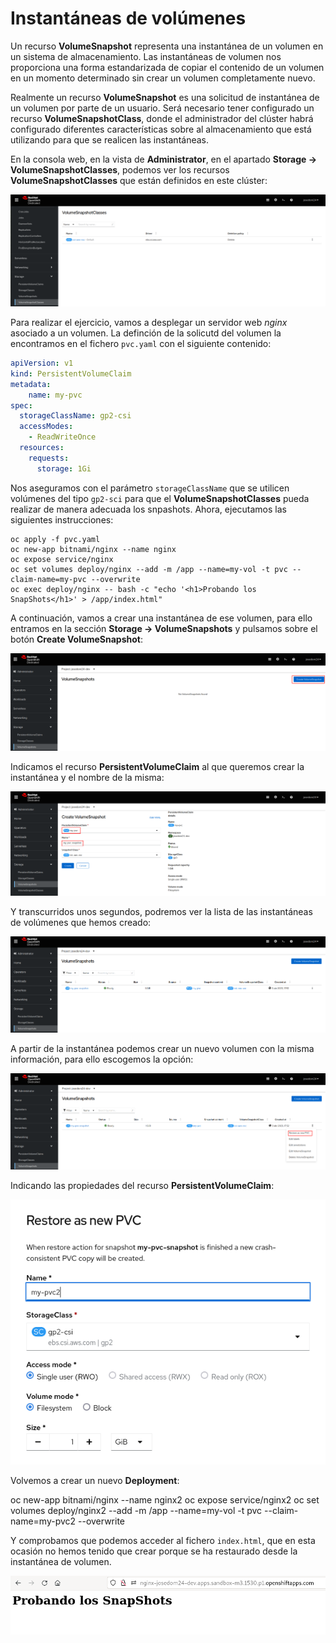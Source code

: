 # Instantáneas de volúmenes

Un recurso **VolumeSnapshot** representa una instantánea de un volumen en un sistema de almacenamiento. Las instantáneas de volumen nos proporciona una forma estandarizada de copiar el contenido de un volumen en un momento determinado sin crear un volumen completamente nuevo.

Realmente un recurso **VolumeSnapshot** es una solicitud de instantánea de un volumen por parte de un usuario. Será necesario tener configurado un recurso **VolumeSnapshotClass**, donde el administrador del clúster habrá configurado diferentes características sobre al almacenamiento que está utilizando para que se realicen las instantáneas.

En la consola web, en la vista de **Administrator**, en el apartado **Storage -> VolumeSnapshotClasses**, podemos ver los recursos **VolumeSnapshotClasses** que están definidos en este clúster:

![snapshot](img/snapshot1.png)

Para realizar el ejercicio, vamos a desplegar un servidor web *nginx* asociado a un volumen.
La definción de la solicutd del volumen la encontramos en el fichero `pvc.yaml` con el siguiente contenido:

```yaml
apiVersion: v1
kind: PersistentVolumeClaim
metadata:
    name: my-pvc
spec:
  storageClassName: gp2-csi
  accessModes:
    - ReadWriteOnce
  resources:
    requests:
      storage: 1Gi
```

Nos aseguramos con el parámetro `storageClassName` que se utilicen volúmenes del tipo `gp2-sci` para que el **VolumeSnapshotClasses** pueda realizar de manera adecuada los snpashots. Ahora, ejecutamos las siguientes instrucciones:

    oc apply -f pvc.yaml
    oc new-app bitnami/nginx --name nginx
    oc expose service/nginx
    oc set volumes deploy/nginx --add -m /app --name=my-vol -t pvc --claim-name=my-pvc --overwrite
    oc exec deploy/nginx -- bash -c "echo '<h1>Probando los SnapShots</h1>' > /app/index.html"

A continuación, vamos a crear una instantánea de ese volumen, para ello entramos en la sección **Storage -> VolumeSnapshots** y pulsamos sobre el botón **Create VolumeSnapshot**:

![snapshot](img/snapshot2.png)

Indicamos el recurso **PersistentVolumeClaim** al que queremos crear la instantánea y el nombre de la misma:

![snapshot](img/snapshot3.png)

Y transcurridos unos segundos, podremos ver la lista de las instantáneas de volúmenes que hemos creado:

![snapshot](img/snapshot4.png)

A partir de la instantánea podemos crear un nuevo volumen con la misma información, para ello escogemos la opción:

![snapshot](img/snapshot7.png)

Indicando las propiedades del recurso **PersistentVolumeClaim**:

![snapshot](img/snapshot8.png)

Volvemos a crear un nuevo **Deployment**:

oc new-app bitnami/nginx --name nginx2
oc expose service/nginx2
oc set volumes deploy/nginx2 --add -m /app --name=my-vol -t pvc --claim-name=my-pvc2 --overwrite

Y comprobamos que podemos acceder al fichero `index.html`, que en esta ocasión no hemos tenido que crear porque se ha restaurado desde la instantánea de volumen.

![snapshot](img/snapshot9.png)
